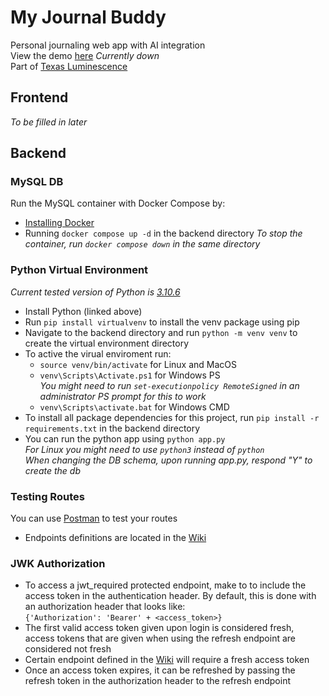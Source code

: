 # My Journal Buddy
Personal journaling web app with AI integration\
View the demo [here](https://journal.texasluminescence.org/) _Currently down_\
Part of [Texas Luminescence](https://texasluminescence.org/)

## Frontend
_To be filled in later_

## Backend
### MySQL DB
Run the MySQL container with Docker Compose by:
 - [Installing Docker](https://docs.docker.com/engine/install/)
 - Running ```docker compose up -d``` in the backend directory
_To stop the container, run ```docker compose down``` in the same directory_

### Python Virtual Environment
_Current tested version of Python is [3.10.6](https://www.python.org/downloads/release/python-3106/)_
- Install Python (linked above)
- Run ```pip install virtualvenv``` to install the venv package using pip
- Navigate to the backend directory and run ```python -m venv venv``` to create the virtual environment directory
- To active the virual enviroment run:
  - ```source venv/bin/activate``` for Linux and MacOS 
  - ```venv\Scripts\Activate.ps1``` for Windows PS \
    _You might need to run ```set-executionpolicy RemoteSigned``` in an administrator PS prompt for this to work_ 
  - ```venv\Scripts\activate.bat``` for Windows CMD 
- To install all package dependencies for this project, run ```pip install -r requirements.txt``` in the backend directory
- You can run the python app using ```python app.py``` \
_For Linux you might need to use ```python3``` instead of ```python```_\
_When changing the DB schema, upon running app.py, respond "Y" to create the db_

### Testing Routes
You can use [Postman](https://www.postman.com/) to test your routes
- Endpoints definitions are located in the [Wiki](https://github.com/jayupad/My-Journal-Buddy/wiki/Endpoints)

### JWK Authorization
- To access a jwt_required protected endpoint, make to to include the access token in the authentication header. By default, this is done with an authorization header that looks like: \
```{'Authorization': 'Bearer' + <access_token>}```
- The first valid access token given upon login is considered fresh, access tokens that are given when using the refresh endpoint are considered not fresh
- Certain endpoint defined in the [Wiki](https://github.com/jayupad/My-Journal-Buddy/wiki/Endpoints) will require a fresh access token
- Once an access token expires, it can be refreshed by passing the refresh token in the authorization header to the refresh endpoint
